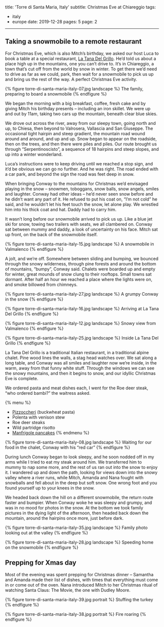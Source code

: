 title: 'Torre di Santa Maria, Italy'
subtitle: Christmas Eve at Chiareggio
tags:
  - italy
  - europe
date: 2019-12-28
pages: 5
page: 2
---

## Taking a snowmobile to a remote restaurant

For Christmas Eve, which is also Mitch’s birthday, we asked our host Luca to book a table at a special restaurant, [La Tana Del Grillo](https://www.tanadelgrillo.it/). He’d told us about a place high up in the mountains, one you can’t drive to. It’s in Chiareggio, a town that’s cut off from the world by snow in winter. To get there we’d need to drive as far as we could, park, then wait for a snowmobile to pick us up and bring us the rest of the way. A perfect Christmas Eve activity.

{% figure torre-di-santa-maria-italy-07.jpg landscape %}
The family, preparing to board a snowmobile
{% endfigure %}

We began the morning with a big breakfast, coffee, fresh cake and by giving Mitch his birthday presents – including an iron skillet. We were up and out by 11am, taking two cars up the mountain, beneath clear blue skies.

We drove out across the river, away from our sleepy town, going north and up, to Chiesa, then beyond to Valrosera, Vallascia and San Giuseppe. The occasional tight hairpin and steep gradient, the mountain road wound around and around, and up and up. Snow began to appear on the roadside, then on the trees, and then there were piles and piles. Our route brought us through “Serpentinoscisto”, a sequence of 18 hairpins and steep slopes, and up into a winter wonderland.

Luca’s instructions were to keep driving until we reached a stop sign, and it’d be obvious we can go no further. And he was right. The road ended with a car park, and beyond the sign the road was feet deep in snow.

When bringing Conway to the mountains for Christmas we’d envisaged playing in the snow – snowmen, toboggans, snow balls, snow angels, smiles and laughter. Conway had other ideas – he’d never seen snow before and he didn’t want any part of it. He refused to put his coat on, “I’m not cold” he said, and he wouldn’t let his feet touch the snow, let alone play. We wrestled him into his thick coat and hat. Daddy had to carry him.

It wasn’t long before our snowmobile arrived to pick us up. Like a blue jet ski for snow, towing two trailers with seats, we all clambered on. Conway sat between mummy and daddy, a look of uncertainty on his face. Mitch sat up front, on the back of the snowmobile itself.

{% figure torre-di-santa-maria-italy-15.jpg landscape %}
A snowmobile in Valmalenco
{% endfigure %}

A jolt, and we’re off. Somewhere between sliding and bumping, we bounced through the snowy wilderness, through pine forests and around the bottom of mountains, “bumpy”, Conway said. Chalets were boarded up and empty for winter, great mounds of snow clung to their rooftops. Small towns sat dormant. After half an hour we reached a place where the lights were on, and smoke billowed from chimneys.

{% figure torre-di-santa-maria-italy-27.jpg landscape %}
A grumpy Conway in the snow
{% endfigure %}

{% figure torre-di-santa-maria-italy-16.jpg landscape %}
Arriving at La Tana Del Grillo
{% endfigure %}

{% figure torre-di-santa-maria-italy-12.jpg landscape %}
Snowy view from Valmalenco
{% endfigure %}

{% figure torre-di-santa-maria-italy-25.jpg landscape %}
Inside La Tana Del Grillo
{% endfigure %}

La Tana Del Grillo is a traditional Italian restaurant, in a traditional alpine chalet. Pine wood lines the walls, a stag head watches over. We sat along a long table, and Conway was all smiles and laughter now we’re inside, in the warm, away from that funny white stuff. Through the windows we can see the snowy mountains, and then it begins to snow, and our idyllic Christmas Eve is complete.

We ordered pasta and meat dishes each, I went for the Roe deer steak, “who ordered bambi?” the waitress asked.

{% menu %}
* [Pizzoccheri](https://en.wikipedia.org/wiki/Pizzoccheri) (buckwheat pasta)
* Polenta with venison stew
* Roe deer steaks
* Wild partridge risotto
* [Manfrigole pancakes](https://www.tasteatlas.com/manfrigole)
{% endmenu %}

{% figure torre-di-santa-maria-italy-08.jpg landscape %}
Waiting for our food in the chalet, Conway with his “red car”
{% endfigure %}

During lunch Conway began to look sleepy, and he soon nodded off in my arms while I tried to eat my steak around him. We transferred him to mummy to nap some more, and the rest of us ran out into the snow to enjoy it. I wandered up and down the path, looking for views down into the snowy valley where a river runs, while Mitch, Amanda and Nana fought with snowballs and fell about in the deep but soft snow. One wrong foot and you found yourself up to your knees in the snow.

We headed back down the hill on a different snowmobile, the return route faster and bumpier. When Conway woke he was sleepy and grumpy, and was in no mood for photos in the snow. At the bottom we took family pictures in the dying light of the afternoon, then headed back down the mountain, around the hairpins once more, just before dark.

{% figure torre-di-santa-maria-italy-35.jpg landscape %}
Family photo looking out at the valley
{% endfigure %}

{% figure torre-di-santa-maria-italy-28.jpg landscape %}
Speeding home on the snowmobile
{% endfigure %}

## Prepping for Xmas day

Most of the evening was spent prepping for Christmas dinner – Samantha and Amanda made their list of dishes, with times that everything must come in or come out of the oven. Nana introduced Mitch to her Christmas ritual of watching Santa Claus: The Movie, the one with Dudley Moore.

{% figure torre-di-santa-maria-italy-39.jpg portrait %}
Stuffing the turkey
{% endfigure %}

{% figure torre-di-santa-maria-italy-38.jpg portrait %}
Fire roaring
{% endfigure %}
